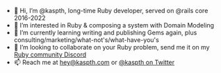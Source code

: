- 👋 Hi, I’m @kaspth, long-time Ruby developer, served on @rails core 2016-2022
- 👀 I’m interested in Ruby & composing a system with Domain Modeling
- 🌱 I’m currently learning writing and publishing Gems again, plus consulting/marketing/what-not's/what-have-you's
- 💞️ I’m looking to collaborate on your Ruby problem, send me it on my [Ruby community Discord](https://discord.gg/Kx3VABnB)
- 📫 Reach me at [hey@kaspth.com](mailto:hey@kaspth.com) or [@kaspth on Twitter](https://twitter.com/kaspth)

<!---
kaspth/kaspth is a ✨ special ✨ repository because its `README.md` (this file) appears on your GitHub profile.
You can click the Preview link to take a look at your changes.
--->
